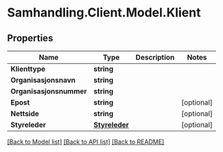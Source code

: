 # Samhandling.Client.Model.Klient

## Properties

Name | Type | Description | Notes
------------ | ------------- | ------------- | -------------
**Klienttype** | **string** |  | 
**Organisasjonsnavn** | **string** |  | 
**Organisasjonsnummer** | **string** |  | 
**Epost** | **string** |  | [optional] 
**Nettside** | **string** |  | [optional] 
**Styreleder** | [**Styreleder**](Styreleder.md) |  | [optional] 

[[Back to Model list]](../../README.md#documentation-for-models) [[Back to API list]](../../README.md#documentation-for-api-endpoints) [[Back to README]](../../README.md)

